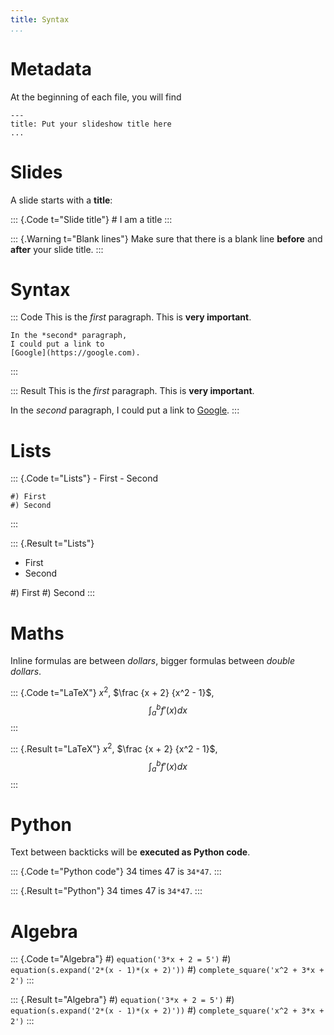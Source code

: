 ```yaml
---
title: Syntax
...
```


# Metadata

At the beginning of each file, you will find

    ---
    title: Put your slideshow title here
    ...

# Slides

A slide starts with a **title**:

::: {.Code t="Slide title"}
    # I am a title
:::

::: {.Warning t="Blank lines"}
Make sure that there is a blank line **before** and **after** your slide title.
:::

# Syntax

::: Code
    This is the *first* paragraph.
    This is **very important**.

    In the *second* paragraph,
    I could put a link to
    [Google](https://google.com).
:::

::: Result
This is the *first* paragraph.
This is **very important**.

In the *second* paragraph,
I could put a link to
[Google](https://google.com).
:::

# Lists

::: {.Code t="Lists"}
    - First
    - Second

    #) First
    #) Second
:::

::: {.Result t="Lists"}
- First
- Second

#) First
#) Second
:::

# Maths

Inline formulas are between *dollars*,
bigger formulas between *double dollars*.

::: {.Code t="LaTeX"}
    $x^2$, $\frac {x + 2} {x^2 - 1}$,
    $$\int_a^b f'(x) dx$$
:::

::: {.Result t="LaTeX"}
$x^2$, $\frac {x + 2} {x^2 - 1}$,
$$\int_a^b f'(x) dx$$
:::

# Python

Text between backticks will be **executed as Python code**.

::: {.Code t="Python code"}
    34 times 47 is `34*47`.
:::

::: {.Result t="Python"}
34 times 47 is `34*47`.
:::

# Algebra

::: {.Code t="Algebra"}
    #) `equation('3*x + 2 = 5')`
    #) `equation(s.expand('2*(x - 1)*(x + 2)'))`
    #) `complete_square('x^2 + 3*x + 2')`
:::

::: {.Result t="Algebra"}
#) `equation('3*x + 2 = 5')`
#) `equation(s.expand('2*(x - 1)*(x + 2)'))`
#) `complete_square('x^2 + 3*x + 2')`
:::
